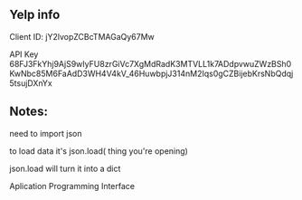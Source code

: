 ## Yelp info

Client ID:
jY2lvopZCBcTMAGaQy67Mw

API Key
68FJ3FkYhj9AjS9wIyFU8zrGiVc7XgMdRadK3MTVLL1k7ADdpvwuZWzBSh0KwNbc85M6FaAdD3WH4V4kV_46HuwbpjJ314nM2Iqs0gCZBijebKrsNbQdqj5tsujDXnYx

## Notes:

need to import json

to load data it's json.load( thing you're opening)

json.load will turn it into a dict

Aplication Programming Interface
